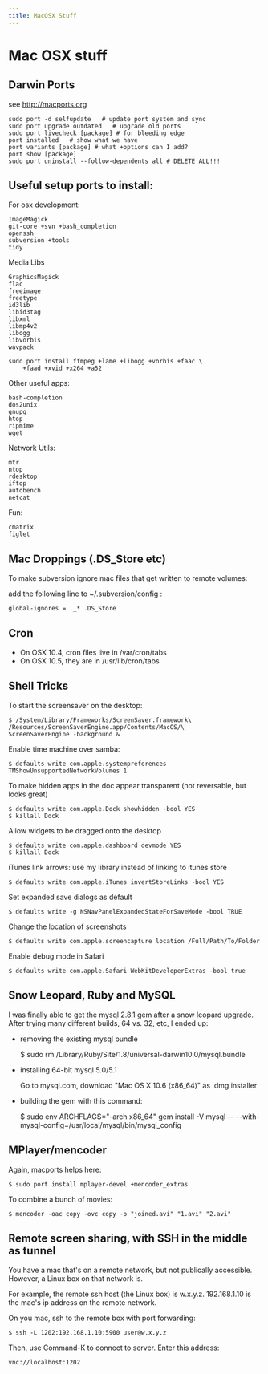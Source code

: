 ```yaml
---
title: MacOSX Stuff
---
```


Mac OSX stuff
=============

Darwin Ports
------------

see http://macports.org

	sudo port -d selfupdate   # update port system and sync
	sudo port upgrade outdated   # upgrade old ports
	sudo port livecheck [package] # for bleeding edge
	port installed   # show what we have
	port variants [package] # what +options can I add?
    port show [package]
	sudo port uninstall --follow-dependents all # DELETE ALL!!! 

Useful setup ports to install:
------------------------------

For osx development:

	ImageMagick
	git-core +svn +bash_completion
	openssh
	subversion +tools
	tidy

Media Libs

	GraphicsMagick
	flac
	freeimage
	freetype
	id3lib
	libid3tag
	libxml
	libmp4v2
	libogg
	libvorbis
	wavpack

    sudo port install ffmpeg +lame +libogg +vorbis +faac \
        +faad +xvid +x264 +a52

Other useful apps:

	bash-completion
	dos2unix
	gnupg
	htop
	ripmime
	wget

Network Utils:

	mtr
	ntop
	rdesktop
	iftop
	autobench
	netcat

Fun:

	cmatrix
	figlet


Mac Droppings (.DS_Store etc)
-----------------------------

To make subversion ignore mac files that get written to remote volumes:

  add the following line to ~/.subversion/config :

	global-ignores = ._* .DS_Store
	

Cron
----

- On OSX 10.4, cron files live in /var/cron/tabs
- On OSX 10.5, they are in /usr/lib/cron/tabs

Shell Tricks
--------------

To start the screensaver on the desktop:

	$ /System/Library/Frameworks/ScreenSaver.framework\
	/Resources/ScreenSaverEngine.app/Contents/MacOS/\
	ScreenSaverEngine -background &

Enable time machine over samba:

  	$ defaults write com.apple.systempreferences TMShowUnsupportedNetworkVolumes 1

To make hidden apps in the doc appear transparent (not reversable, but looks great)

  	$ defaults write com.apple.Dock showhidden -bool YES
  	$ killall Dock

Allow widgets to be dragged onto the desktop

  	$ defaults write com.apple.dashboard devmode YES
  	$ killall Dock

iTunes link arrows: use my library instead of linking to itunes store

  	$ defaults write com.apple.iTunes invertStoreLinks -bool YES

Set expanded save dialogs as default 
  	
	$ defaults write -g NSNavPanelExpandedStateForSaveMode -bool TRUE

Change the location of screenshots

  	$ defaults write com.apple.screencapture location /Full/Path/To/Folder

Enable debug mode in Safari

	$ defaults write com.apple.Safari WebKitDeveloperExtras -bool true


Snow Leopard, Ruby and MySQL
----------------------------

I was finally able to get the mysql 2.8.1 gem after a snow leopard upgrade. After trying many different builds, 64 vs. 32, etc, I ended up:

- removing the existing mysql bundle

  	$ sudo rm /Library/Ruby/Site/1.8/universal-darwin10.0/mysql.bundle

- installing 64-bit mysql 5.0/5.1

	Go to mysql.com, download "Mac OS X 10.6 (x86_64)" as .dmg installer

- building the gem with this command:

  	$ sudo env ARCHFLAGS="-arch x86_64" gem install -V mysql -- --with-mysql-config=/usr/local/mysql/bin/mysql_config


MPlayer/mencoder
----------------

Again, macports helps here:

 	$ sudo port install mplayer-devel +mencoder_extras

To combine a bunch of movies:

 	$ mencoder -oac copy -ovc copy -o "joined.avi" "1.avi" "2.avi"


Remote screen sharing, with SSH in the middle as tunnel
-------------------------------------------------------

You have a mac that's on a remote network, but not publically
accessible. However, a Linux box on that network is.

For example, the remote ssh host (the Linux box) is w.x.y.z.
192.168.1.10 is the mac's ip address on the remote network.

On you mac, ssh to the remote box with port forwarding:

 	$ ssh -L 1202:192.168.1.10:5900 user@w.x.y.z

Then, use Command-K to connect to server. Enter this address:

 	vnc://localhost:1202



